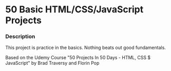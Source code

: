 # 50 Basic HTML/CSS/JavaScript Projects

### Description

This project is practice in the basics. Nothing beats out good fundamentals.

Based on the Udemy Course "50 Projects In 50 Days - HTML, CSS $ JavaScript" by Brad Traversy and Florin Pop